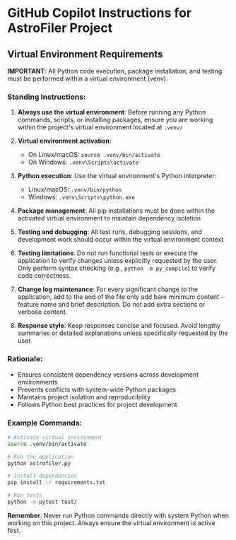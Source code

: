 # GitHub Copilot Instructions for AstroFiler Project

## Virtual Environment Requirements

**IMPORTANT**: All Python code execution, package installation, and testing must be performed within a virtual environment (venv).

### Standing Instructions:

1. **Always use the virtual environment**: Before running any Python commands, scripts, or installing packages, ensure you are working within the project's virtual environment located at `.venv/`

2. **Virtual environment activation**: 
   - On Linux/macOS: `source .venv/bin/activate`
   - On Windows: `.venv\Scripts\activate`

3. **Python execution**: Use the virtual environment's Python interpreter:
   - Linux/macOS: `.venv/bin/python`
   - Windows: `.venv\Scripts\python.exe`

4. **Package management**: All pip installations must be done within the activated virtual environment to maintain dependency isolation

5. **Testing and debugging**: All test runs, debugging sessions, and development work should occur within the virtual environment context

6. **Testing limitations**: Do not run functional tests or execute the application to verify changes unless explicitly requested by the user. Only perform syntax checking (e.g., `python -m py_compile`) to verify code correctness.

7. **Change log maintenance**: For every significant change to the application, add to the end of the file only add bare minimum content - feature name and brief description. Do not add extra sections or verbose content.

8. **Response style**: Keep responses concise and focused. Avoid lengthy summaries or detailed explanations unless specifically requested by the user.

### Rationale:
- Ensures consistent dependency versions across development environments
- Prevents conflicts with system-wide Python packages
- Maintains project isolation and reproducibility
- Follows Python best practices for project development

### Example Commands:
```bash
# Activate virtual environment
source .venv/bin/activate

# Run the application
python astrofiler.py

# Install dependencies
pip install -r requirements.txt

# Run tests
python -m pytest test/
```

**Remember**: Never run Python commands directly with system Python when working on this project. Always ensure the virtual environment is active first.
